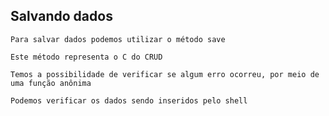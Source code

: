 ## Salvando dados

```
Para salvar dados podemos utilizar o método save
```

```
Este método representa o C do CRUD
```

```
Temos a possibilidade de verificar se algum erro ocorreu, por meio de uma função anônima
```

```
Podemos verificar os dados sendo inseridos pelo shell
```
